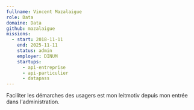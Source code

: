 ```yaml
---
fullname: Vincent Mazalaigue
role: Data
domaine: Data
github: mazalaigue
missions:
  - start: 2018-11-11
    end: 2025-11-11
    status: admin
    employer: DINUM
    startups:
      - api-entreprise
      - api-particulier
      - datapass
---
```

Faciliter les démarches des usagers est mon leitmotiv depuis mon entrée dans l'administration.